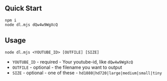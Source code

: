 ## Quick Start

```
npm i
node dl.mjs dQw4w9WgXcQ
```

## Usage

```
node dl.mjs <YOUTUBE_ID> [OUTFILE] [SIZE]
```

- `YOUTUBE_ID` - required - Your youtube-id, like `dQw4w9WgXcQ`
- `OUTFILE` - optional - the filename you want to output
- `SIZE` - optional - one of these - `hd1080|hd720|large|medium|small|tiny`
